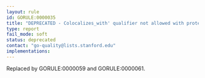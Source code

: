 ```yaml
---
layout: rule
id: GORULE:0000035
title: "DEPRECATED - Colocalizes_with' qualifier not allowed with protein-containing complex (GO:0032991)' and children."
type: report
fail_mode: soft
status: deprecated
contact: "go-quality@lists.stanford.edu"
implementations:
---
```

Replaced by GORULE:0000059 and GORULE:0000061.
